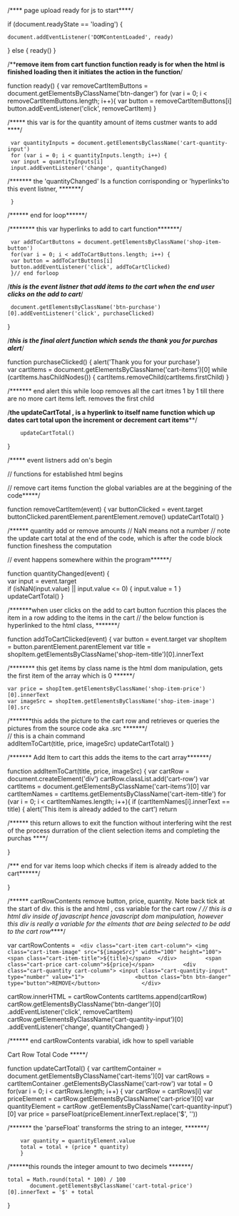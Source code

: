/**** page upload ready for js to start****/

if (document.readyState == 'loading') { 

    document.addEventListener('DOMContentLoaded', ready) 
} 
    else { 
    ready() 
} 


 /******remove item from cart function
 function ready is for when the html is finished loading then it initiates the action in the function****/

function ready() { 
  var removeCartItemButtons = document.getElementsByClassName('btn-danger')
  for (var i = 0; i < removeCartItemButtons.length; i++){ 
  var button = removeCartItemButtons[i]  
  button.addEventListener('click', removeCartItem) 
}

/***** this var is for the quantity amount of items custmer wants to add ****/    

     var quantityInputs = document.getElementsByClassName('cart-quantity-input')      
     for (var i = 0; i < quantityInputs.length; i++) {     
     var input = quantityInputs[i] 
     input.addEventListener('change', quantityChanged)
     
/******* the 'quantityChanged' Is a function corrisponding or 'hyperlinks'to this event listner,   *******/  

     }
     
     
/****** end for loop******/

/******** this var hyperlinks to add to cart function*******/     

     var addToCartButtons = document.getElementsByClassName('shop-item-button') 
     for(var i = 0; i < addToCartButtons.length; i++) { 
     var button = addToCartButtons[i]
     button.addEventListener('click', addToCartClicked) 
     }// end forloop

/*******this is the event listner that add items to the cart when the end user clicks on the add to cart*******/         

     document.getElementsByClassName('btn-purchase')[0].addEventListener('click', purchaseClicked) 
}
 
 
/*******this is the final alert function which sends the thank you for purchas alert*******/
       
function purchaseClicked() { alert('Thank you for your purchase')         
        var cartItems = document.getElementsByClassName('cart-items')[0] 
        while (cartItems.hasChildNodes()) { cartItems.removeChild(cartItems.firstChild) 
        }
        
         
/******* end alert this while loop removes all the cart itmes 1 by 1 till there are no more cart items left. removes the first child

 /****the updateCartTotal , is a hyperlink to itself name function which up dates cart total upon the increment or decrement cart items******/ 
        

        updateCartTotal() 
}


/***** event listners add on's begin
 
// functions for established html begins 
 
 
// remove cart items function the global variables are at the beggining of the code*****/
       
function removeCartItem(event) { 
    var buttonClicked = event.target    
    buttonClicked.parentElement.parentElement.remove() 
    updateCartTotal() 
}


 
/****** quantity add or remove amounts
// NaN means not a number
// note the update cart total at the end of the code, which is after the code block function fineshess the computation

// event happens somewhere within the program******/
         
function quantityChanged(event) {         
     var input = event.target          
     if (isNaN(input.value) || input.value <= 0) { input.value = 1 } updateCartTotal() 
}


/*******when user clicks on the add to cart button fucntion  this places the item in a row adding to the items in the cart
// the below function is hyperlinked to the html class, *******/



function addToCartClicked(event) { 
    var button = event.target
    var shopItem = button.parentElement.parentElement 
    var title = shopItem.getElementsByClassName('shop-item-title')[0].innerText 
    
/******** this get items by class name is the html dom manipulation, gets the first item of the array which is 0  ******/  
    
    var price = shopItem.getElementsByClassName('shop-item-price')[0].innerText
    var imageSrc = shopItem.getElementsByClassName('shop-item-image')[0].src 
    
/*******this adds the picture to the cart row and retrieves or queries the pictures from the source code aka .src *******/   
       // this is a chain command   
       addItemToCart(title, price, imageSrc)
        updateCartTotal() 
} 
  
/******* Add Item to cart this adds the items to the cart array*******/
       
function addItemToCart(title, price, imageSrc) { 
    var cartRow = document.createElement('div') 
    cartRow.classList.add('cart-row') 
    var cartItems = document.getElementsByClassName('cart-items')[0] 
    var cartItemNames = cartItems.getElementsByClassName('cart-item-title') 
    for (var i = 0; i < cartItemNames.length; i++){ 
    if (cartItemNames[i].innerText == title) { 
    alert('This item is already added to the cart')
return 

/****** this return allows to exit the function without interfering wiht the rest of the process durration of the client selection items and completing the purchas  ****/          

}


/*** end for var items loop which checks if item is already added to the cart******/
 
}

/****** cartRowContents remove button, price, quantity. Note back tick at the start of div. this is the  and html , css variable for the cart row  */
// this is a html div inside of javascript hence javascript dom manipulation, however this div is really a variable for the elments that are being selected to be add to the cart row*****/

var cartRowContents =
    ` <div class="cart-item cart-column">
      <img class="cart-item-image" src="${imageSrc}" width="100" height="100">
      <span class="cart-item-title">${title}</span> 
      </div>        
      <span class="cart-price cart-column">${price}</span>        
      <div class="cart-quantity cart-column">
      <input class="cart-quantity-input" type="number" value="1">               
      <button class="btn btn-danger" type="button">REMOVE</button>            
      </div>`
                                                 
cartRow.innerHTML = cartRowContents 
     cartItems.append(cartRow)
     cartRow.getElementsByClassName('btn-danger')[0]
     .addEventListener('click', removeCartItem) 
     cartRow.getElementsByClassName('cart-quantity-input')[0]
     .addEventListener('change', quantityChanged) 
} 

/****** end cartRowContents varabial, idk how to spell variable


 Cart Row Total Code *****/                 

function updateCartTotal() {
        var cartItemContainer = document.getElementsByClassName('cart-items')[0] 
        var cartRows = cartItemContainer
        .getElementsByClassName('cart-row')
        var total = 0 
        for(var i = 0; i < cartRows.length; i++) {
        var cartRow = cartRows[i] 
        var priceElement = cartRow.getElementsByClassName('cart-price')[0] 
        var quantityElement = cartRow
        .getElementsByClassName('cart-quantity-input')[0] 
        var price = parseFloat(priceElement.innerText.replace('$', '')) 
        
/******* the 'parseFloat' transforms the string to an integer,  *******/       
        
        var quantity = quantityElement.value 
        total = total + (price * quantity) 
        }
/******this rounds the integer amount to two decimels *******/                         
    
    total = Math.round(total * 100) / 100 
           document.getElementsByClassName('cart-total-price')[0].innerText = '$' + total 
}















